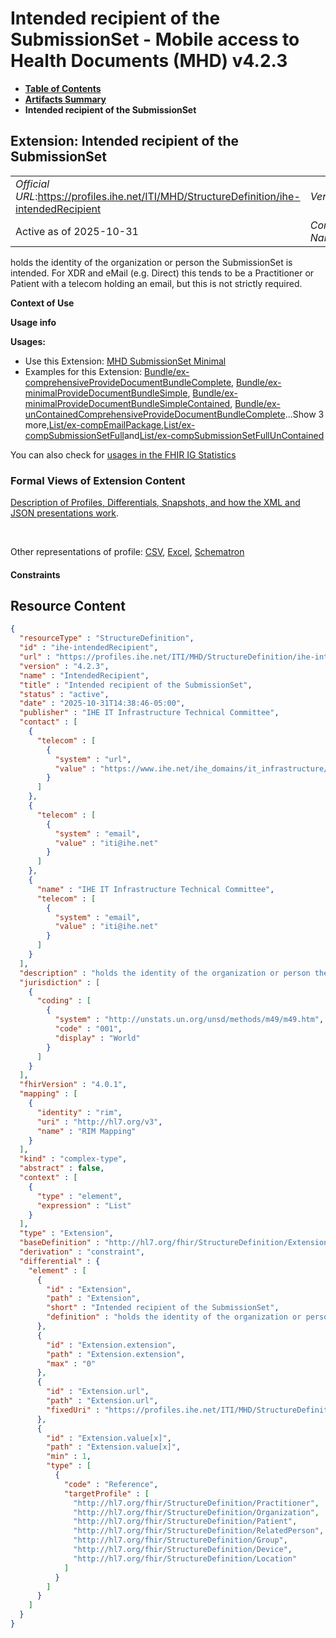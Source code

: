 # Intended recipient of the SubmissionSet - Mobile access to Health Documents (MHD) v4.2.3

* [**Table of Contents**](toc.md)
* [**Artifacts Summary**](artifacts.md)
* **Intended recipient of the SubmissionSet**

## Extension: Intended recipient of the SubmissionSet 

| | |
| :--- | :--- |
| *Official URL*:https://profiles.ihe.net/ITI/MHD/StructureDefinition/ihe-intendedRecipient | *Version*:4.2.3 |
| Active as of 2025-10-31 | *Computable Name*:IntendedRecipient |

holds the identity of the organization or person the SubmissionSet is intended. For XDR and eMail (e.g. Direct) this tends to be a Practitioner or Patient with a telecom holding an email, but this is not strictly required.

**Context of Use**

**Usage info**

**Usages:**

* Use this Extension: [MHD SubmissionSet Minimal](StructureDefinition-IHE.MHD.Minimal.SubmissionSet.md)
* Examples for this Extension: [Bundle/ex-comprehensiveProvideDocumentBundleComplete](Bundle-ex-comprehensiveProvideDocumentBundleComplete.md), [Bundle/ex-minimalProvideDocumentBundleSimple](Bundle-ex-minimalProvideDocumentBundleSimple.md), [Bundle/ex-minimalProvideDocumentBundleSimpleContained](Bundle-ex-minimalProvideDocumentBundleSimpleContained.md), [Bundle/ex-unContainedComprehensiveProvideDocumentBundleComplete](Bundle-ex-unContainedComprehensiveProvideDocumentBundleComplete.md)...Show 3 more,[List/ex-compEmailPackage](List-ex-compEmailPackage.md),[List/ex-compSubmissionSetFull](List-ex-compSubmissionSetFull.md)and[List/ex-compSubmissionSetFullUnContained](List-ex-compSubmissionSetFullUnContained.md)

You can also check for [usages in the FHIR IG Statistics](https://packages2.fhir.org/xig/ihe.iti.mhd|current/StructureDefinition/ihe-intendedRecipient)

### Formal Views of Extension Content

 [Description of Profiles, Differentials, Snapshots, and how the XML and JSON presentations work](http://build.fhir.org/ig/FHIR/ig-guidance/readingIgs.html#structure-definitions). 

 

Other representations of profile: [CSV](StructureDefinition-ihe-intendedRecipient.csv), [Excel](StructureDefinition-ihe-intendedRecipient.xlsx), [Schematron](StructureDefinition-ihe-intendedRecipient.sch) 

#### Constraints



## Resource Content

```json
{
  "resourceType" : "StructureDefinition",
  "id" : "ihe-intendedRecipient",
  "url" : "https://profiles.ihe.net/ITI/MHD/StructureDefinition/ihe-intendedRecipient",
  "version" : "4.2.3",
  "name" : "IntendedRecipient",
  "title" : "Intended recipient of the SubmissionSet",
  "status" : "active",
  "date" : "2025-10-31T14:38:46-05:00",
  "publisher" : "IHE IT Infrastructure Technical Committee",
  "contact" : [
    {
      "telecom" : [
        {
          "system" : "url",
          "value" : "https://www.ihe.net/ihe_domains/it_infrastructure/"
        }
      ]
    },
    {
      "telecom" : [
        {
          "system" : "email",
          "value" : "iti@ihe.net"
        }
      ]
    },
    {
      "name" : "IHE IT Infrastructure Technical Committee",
      "telecom" : [
        {
          "system" : "email",
          "value" : "iti@ihe.net"
        }
      ]
    }
  ],
  "description" : "holds the identity of the organization or person the SubmissionSet is intended. For XDR and eMail (e.g. Direct) this tends to be a Practitioner or Patient with a telecom holding an email, but this is not strictly required.",
  "jurisdiction" : [
    {
      "coding" : [
        {
          "system" : "http://unstats.un.org/unsd/methods/m49/m49.htm",
          "code" : "001",
          "display" : "World"
        }
      ]
    }
  ],
  "fhirVersion" : "4.0.1",
  "mapping" : [
    {
      "identity" : "rim",
      "uri" : "http://hl7.org/v3",
      "name" : "RIM Mapping"
    }
  ],
  "kind" : "complex-type",
  "abstract" : false,
  "context" : [
    {
      "type" : "element",
      "expression" : "List"
    }
  ],
  "type" : "Extension",
  "baseDefinition" : "http://hl7.org/fhir/StructureDefinition/Extension",
  "derivation" : "constraint",
  "differential" : {
    "element" : [
      {
        "id" : "Extension",
        "path" : "Extension",
        "short" : "Intended recipient of the SubmissionSet",
        "definition" : "holds the identity of the organization or person the SubmissionSet is intended. For XDR and eMail (e.g. Direct) this tends to be a Practitioner or Patient with a telecom holding an email, but this is not strictly required."
      },
      {
        "id" : "Extension.extension",
        "path" : "Extension.extension",
        "max" : "0"
      },
      {
        "id" : "Extension.url",
        "path" : "Extension.url",
        "fixedUri" : "https://profiles.ihe.net/ITI/MHD/StructureDefinition/ihe-intendedRecipient"
      },
      {
        "id" : "Extension.value[x]",
        "path" : "Extension.value[x]",
        "min" : 1,
        "type" : [
          {
            "code" : "Reference",
            "targetProfile" : [
              "http://hl7.org/fhir/StructureDefinition/Practitioner",
              "http://hl7.org/fhir/StructureDefinition/Organization",
              "http://hl7.org/fhir/StructureDefinition/Patient",
              "http://hl7.org/fhir/StructureDefinition/RelatedPerson",
              "http://hl7.org/fhir/StructureDefinition/Group",
              "http://hl7.org/fhir/StructureDefinition/Device",
              "http://hl7.org/fhir/StructureDefinition/Location"
            ]
          }
        ]
      }
    ]
  }
}

```
